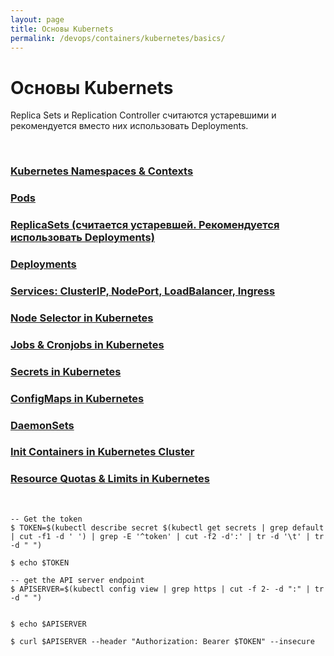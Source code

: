 ```yaml
---
layout: page
title: Основы Kubernets
permalink: /devops/containers/kubernetes/basics/
---
```


# Основы Kubernets

Replica Sets и Replication Controller считаются устаревшими и рекомендуется вместо них использовать Deployments.

<br/>

### [Kubernetes Namespaces & Contexts](/devops/containers/kubernetes/basics/namespaces-and-contexts/)

### [Pods](/devops/containers/kubernetes/basics/pods/)

### [ReplicaSets (считается устаревшей. Рекомендуется использовать Deployments)](/devops/containers/kubernetes/basics/replicasets/)

### [Deployments](/devops/containers/kubernetes/basics/deployments/)

### [Services: ClusterIP, NodePort, LoadBalancer, Ingress](/devops/containers/kubernetes/basics/services/)

### [Node Selector in Kubernetes](/devops/containers/kubernetes/basics/node-selector/)

### [Jobs & Cronjobs in Kubernetes](/devops/containers/kubernetes/basics/jobs-and-cronjobs/)

### [Secrets in Kubernetes](/devops/containers/kubernetes/basics/secrets/)

### [ConfigMaps in Kubernetes](/devops/containers/kubernetes/basics/config-maps/)

### [DaemonSets](/devops/containers/kubernetes/basics/daemon-sets/)

### [Init Containers in Kubernetes Cluster](/devops/containers/kubernetes/basics/init-containers/)

### [Resource Quotas & Limits in Kubernetes](/devops/containers/kubernetes/basics/resource-quotas-and-limits/)


<br/>

    -- Get the token
    $ TOKEN=$(kubectl describe secret $(kubectl get secrets | grep default | cut -f1 -d ' ') | grep -E '^token' | cut -f2 -d':' | tr -d '\t' | tr -d " ")

    $ echo $TOKEN

    -- get the API server endpoint
    $ APISERVER=$(kubectl config view | grep https | cut -f 2- -d ":" | tr -d " ")


    $ echo $APISERVER

    $ curl $APISERVER --header "Authorization: Bearer $TOKEN" --insecure
